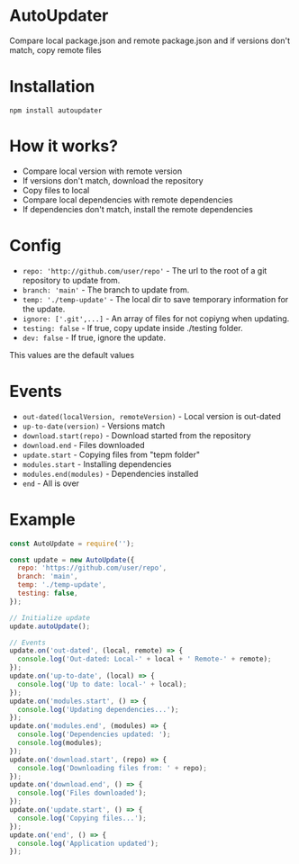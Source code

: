 # AutoUpdater

Compare local package.json and remote package.json and if versions don't match, copy remote files

# Installation

`npm install autoupdater`

# How it works?

- Compare local version with remote version
- If versions don't match, download the repository
- Copy files to local
- Compare local dependencies with remote dependencies
- If dependencies don't match, install the remote dependencies

# Config

- `repo: 'http://github.com/user/repo'` - The url to the root of a git repository to update from.
- `branch: 'main'` - The branch to update from.
- `temp: './temp-update'` - The local dir to save temporary information for the update.
- `ignore: ['.git',...]` - An array of files for not copiyng when updating.
- `testing: false` - If true, copy update inside ./testing folder.
- `dev: false` - If true, ignore the update.

This values are the default values

# Events

- `out-dated(localVersion, remoteVersion)` - Local version is out-dated
- `up-to-date(version)` - Versions match
- `download.start(repo)` - Download started from the repository
- `download.end` - Files downloaded
- `update.start` - Copying files from "tepm folder"
- `modules.start` - Installing dependencies
- `modules.end(modules)` - Dependencies installed
- `end` - All is over

# Example

```javascript
const AutoUpdate = require('');

const update = new AutoUpdate({
  repo: 'https://github.com/user/repo',
  branch: 'main',
  temp: './temp-update',
  testing: false,
});

// Initialize update
update.autoUpdate();

// Events
update.on('out-dated', (local, remote) => {
  console.log('Out-dated: Local-' + local + ' Remote-' + remote);
});
update.on('up-to-date', (local) => {
  console.log('Up to date: local-' + local);
});
update.on('modules.start', () => {
  console.log('Updating dependencies...');
});
update.on('modules.end', (modules) => {
  console.log('Dependencies updated: ');
  console.log(modules);
});
update.on('download.start', (repo) => {
  console.log('Downloading files from: ' + repo);
});
update.on('download.end', () => {
  console.log('Files downloaded');
});
update.on('update.start', () => {
  console.log('Copying files...');
});
update.on('end', () => {
  console.log('Application updated');
});
```
